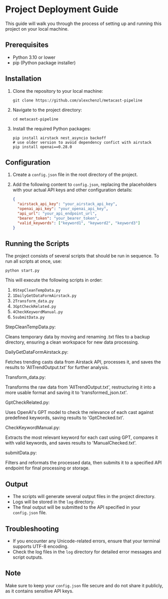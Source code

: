 # Project Deployment Guide

This guide will walk you through the process of setting up and running this project on your local machine.

## Prerequisites

- Python 3.10 or lower
- pip (Python package installer)

## Installation

1. Clone the repository to your local machine:
   ```
   git clone https://github.com/alexchenzl/metacast-pipeline
   ```

2. Navigate to the project directory:
   ```
   cd metacast-pipeline
   ```

3. Install the required Python packages:
   ```
   pip install airstack nest_asyncio backoff
   # use older version to avoid dependency confict with airstack
   pip install openai==0.28.0
   ```

## Configuration

1. Create a `config.json` file in the root directory of the project.

2. Add the following content to `config.json`, replacing the placeholders with your actual API keys and other configuration details:
   ```json
   {
     "airstack_api_key": "your_airstack_api_key",
     "openai_api_key": "your_openai_api_key",
     "api_url": "your_api_endpoint_url",
     "bearer_token": "your_bearer_token",
     "valid_keywords": ["keyword1", "keyword2", "keyword3"]
   }
   ```

## Running the Scripts

The project consists of several scripts that should be run in sequence. To run all scripts at once, use:

```
python start.py
```

This will execute the following scripts in order:

1. `0StepCleanTempData.py`
2. `1DailyGetDataFormAirstack.py`
3. `2Transform_data.py`
4. `3GptCheckRelated.py`
5. `4CheckKeywordManual.py`
6. `5submitData.py`

StepCleanTempData.py:

Cleans temporary data by moving and renaming .txt files to a backup directory, ensuring a clean workspace for new data processing.

DailyGetDataFormAirstack.py:

Fetches trending casts data from Airstack API, processes it, and saves the results to 'AllTrendOutput.txt' for further analysis.

Transform_data.py: 

Transforms the raw data from 'AllTrendOutput.txt', restructuring it into a more usable format and saving it to 'transformed_json.txt'.

GptCheckRelated.py: 

Uses OpenAI's GPT model to check the relevance of each cast against predefined keywords, saving results to 'GptChecked.txt'.

CheckKeywordManual.py:

Extracts the most relevant keyword for each cast using GPT, compares it with valid keywords, and saves results to 'ManualChecked.txt'.

submitData.py: 

Filters and reformats the processed data, then submits it to a specified API endpoint for final processing or storage.

## Output

- The scripts will generate several output files in the project directory.
- Logs will be stored in the `log` directory.
- The final output will be submitted to the API specified in your `config.json` file.

## Troubleshooting

- If you encounter any Unicode-related errors, ensure that your terminal supports UTF-8 encoding.
- Check the log files in the `log` directory for detailed error messages and script outputs.

## Note

Make sure to keep your `config.json` file secure and do not share it publicly, as it contains sensitive API keys.
